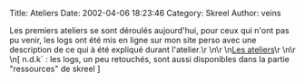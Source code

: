Title: Ateliers
Date: 2002-04-06 18:23:46
Category: Skreel
Author: veins

Les premiers ateliers se sont déroulés aujourd'hui, pour ceux qui n'ont pas pu venir, les logs ont été mis en ligne sur mon site perso avec une description de ce qui à été expliqué durant l'atelier.\r
\n\r
\n[Les ateliers](http://www.skreel.org/~veins/ateliers/)\r
\n\r
\n[ n.d.k` : les logs, un peu retouchés, sont aussi disponibles dans la partie "ressources" de skreel ]